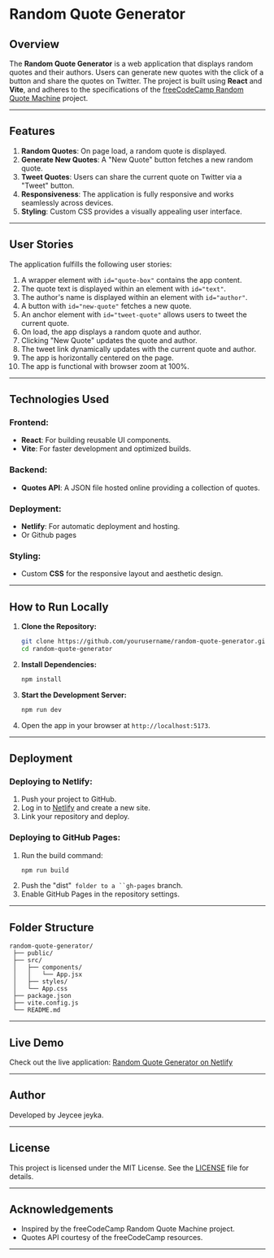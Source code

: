 # Random Quote Generator

## Overview

The **Random Quote Generator** is a web application that displays random quotes and their authors. Users can generate new quotes with the click of a button and share the quotes on Twitter. The project is built using **React** and **Vite**, and adheres to the specifications of the [freeCodeCamp Random Quote Machine](https://www.freecodecamp.org/) project.

---

## Features

1. **Random Quotes**: On page load, a random quote is displayed.
2. **Generate New Quotes**: A "New Quote" button fetches a new random quote.
3. **Tweet Quotes**: Users can share the current quote on Twitter via a "Tweet" button.
4. **Responsiveness**: The application is fully responsive and works seamlessly across devices.
5. **Styling**: Custom CSS provides a visually appealing user interface.

---

## User Stories

The application fulfills the following user stories:

1. A wrapper element with `id="quote-box"` contains the app content.
2. The quote text is displayed within an element with `id="text"`.
3. The author's name is displayed within an element with `id="author"`.
4. A button with `id="new-quote"` fetches a new quote.
5. An anchor element with `id="tweet-quote"` allows users to tweet the current quote.
6. On load, the app displays a random quote and author.
7. Clicking "New Quote" updates the quote and author.
8. The tweet link dynamically updates with the current quote and author.
9. The app is horizontally centered on the page.
10. The app is functional with browser zoom at 100%.

---

## Technologies Used

### Frontend:

- **React**: For building reusable UI components.
- **Vite**: For faster development and optimized builds.

### Backend:

- **Quotes API**: A JSON file hosted online providing a collection of quotes.

### Deployment:

- **Netlify**: For automatic deployment and hosting.
- Or Github pages 

### Styling:

- Custom **CSS** for the responsive layout and aesthetic design.

---

## How to Run Locally

1. **Clone the Repository:**

   ```bash
   git clone https://github.com/yourusername/random-quote-generator.git
   cd random-quote-generator
   ```

2. **Install Dependencies:**

   ```bash
   npm install
   ```

3. **Start the Development Server:**

   ```bash
   npm run dev
   ```

4. Open the app in your browser at `http://localhost:5173`.

---

## Deployment

### Deploying to Netlify:

1. Push your project to GitHub.
2. Log in to [Netlify](https://www.netlify.com/) and create a new site.
3. Link your repository and deploy.

### Deploying to GitHub Pages:

1. Run the build command:
   ```bash
   npm run build
   ```
2. Push the "dist"` folder to a ``gh-pages` branch.
3. Enable GitHub Pages in the repository settings.

---

## Folder Structure

```
random-quote-generator/
 ├── public/
 ├── src/
 │   ├── components/
 │   │   └── App.jsx
 │   ├── styles/
 │   └── App.css
 ├── package.json
 ├── vite.config.js
 └── README.md
```

---

## Live Demo

Check out the live application: [Random Quote Generator on Netlify](#)

---

## Author

Developed by Jeycee jeyka.

---

## License

This project is licensed under the MIT License. See the [LICENSE](LICENSE) file for details.

---

## Acknowledgements

- Inspired by the freeCodeCamp Random Quote Machine project.
- Quotes API courtesy of the freeCodeCamp resources.

---

